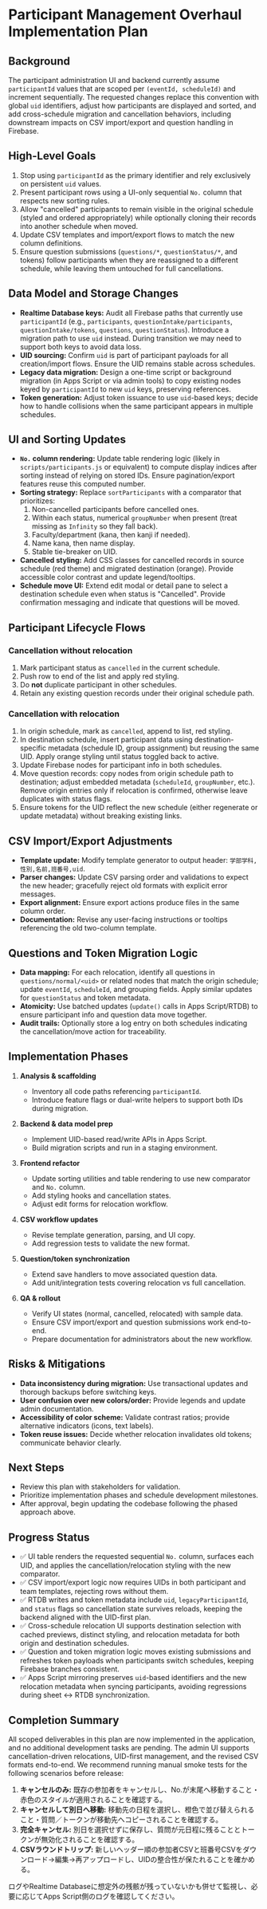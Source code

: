 # Participant Management Overhaul Implementation Plan

## Background
The participant administration UI and backend currently assume `participantId` values that are scoped per `(eventId, scheduleId)` and increment sequentially. The requested changes replace this convention with global `uid` identifiers, adjust how participants are displayed and sorted, and add cross-schedule migration and cancellation behaviors, including downstream impacts on CSV import/export and question handling in Firebase.

## High-Level Goals
1. Stop using `participantId` as the primary identifier and rely exclusively on persistent `uid` values.
2. Present participant rows using a UI-only sequential `No.` column that respects new sorting rules.
3. Allow "cancelled" participants to remain visible in the original schedule (styled and ordered appropriately) while optionally cloning their records into another schedule when moved.
4. Update CSV templates and import/export flows to match the new column definitions.
5. Ensure question submissions (`questions/*`, `questionStatus/*`, and tokens) follow participants when they are reassigned to a different schedule, while leaving them untouched for full cancellations.

## Data Model and Storage Changes
- **Realtime Database keys:** Audit all Firebase paths that currently use `participantId` (e.g., `participants`, `questionIntake/participants`, `questionIntake/tokens`, `questions`, `questionStatus`). Introduce a migration path to use `uid` instead. During transition we may need to support both keys to avoid data loss.
- **UID sourcing:** Confirm `uid` is part of participant payloads for all creation/import flows. Ensure the UID remains stable across schedules.
- **Legacy data migration:** Design a one-time script or background migration (in Apps Script or via admin tools) to copy existing nodes keyed by `participantId` to new `uid` keys, preserving references.
- **Token generation:** Adjust token issuance to use `uid`-based keys; decide how to handle collisions when the same participant appears in multiple schedules.

## UI and Sorting Updates
- **`No.` column rendering:** Update table rendering logic (likely in `scripts/participants.js` or equivalent) to compute display indices after sorting instead of relying on stored IDs. Ensure pagination/export features reuse this computed number.
- **Sorting strategy:** Replace `sortParticipants` with a comparator that prioritizes:
  1. Non-cancelled participants before cancelled ones.
  2. Within each status, numerical `groupNumber` when present (treat missing as `Infinity` so they fall back).
  3. Faculty/department (kana, then kanji if needed).
  4. Name kana, then name display.
  5. Stable tie-breaker on UID.
- **Cancelled styling:** Add CSS classes for cancelled records in source schedule (red theme) and migrated destination (orange). Provide accessible color contrast and update legend/tooltips.
- **Schedule move UI:** Extend edit modal or detail pane to select a destination schedule even when status is "Cancelled". Provide confirmation messaging and indicate that questions will be moved.

## Participant Lifecycle Flows
### Cancellation without relocation
1. Mark participant status as `cancelled` in the current schedule.
2. Push row to end of the list and apply red styling.
3. Do **not** duplicate participant in other schedules.
4. Retain any existing question records under their original schedule path.

### Cancellation with relocation
1. In origin schedule, mark as `cancelled`, append to list, red styling.
2. In destination schedule, insert participant data using destination-specific metadata (schedule ID, group assignment) but reusing the same UID. Apply orange styling until status toggled back to active.
3. Update Firebase nodes for participant info in both schedules.
4. Move question records: copy nodes from origin schedule path to destination; adjust embedded metadata (`scheduleId`, `groupNumber`, etc.). Remove origin entries only if relocation is confirmed, otherwise leave duplicates with status flags.
5. Ensure tokens for the UID reflect the new schedule (either regenerate or update metadata) without breaking existing links.

## CSV Import/Export Adjustments
- **Template update:** Modify template generator to output header: `学部学科,性別,名前,班番号,uid`.
- **Parser changes:** Update CSV parsing order and validations to expect the new header; gracefully reject old formats with explicit error messages.
- **Export alignment:** Ensure export actions produce files in the same column order.
- **Documentation:** Revise any user-facing instructions or tooltips referencing the old two-column template.

## Questions and Token Migration Logic
- **Data mapping:** For each relocation, identify all questions in `questions/normal/<uid>` or related nodes that match the origin schedule; update `eventId`, `scheduleId`, and grouping fields. Apply similar updates for `questionStatus` and token metadata.
- **Atomicity:** Use batched updates (`update()` calls in Apps Script/RTDB) to ensure participant info and question data move together.
- **Audit trails:** Optionally store a log entry on both schedules indicating the cancellation/move action for traceability.

## Implementation Phases
1. **Analysis & scaffolding**
   - Inventory all code paths referencing `participantId`.
   - Introduce feature flags or dual-write helpers to support both IDs during migration.

2. **Backend & data model prep**
   - Implement UID-based read/write APIs in Apps Script.
   - Build migration scripts and run in a staging environment.

3. **Frontend refactor**
   - Update sorting utilities and table rendering to use new comparator and `No.` column.
   - Add styling hooks and cancellation states.
   - Adjust edit forms for relocation workflow.

4. **CSV workflow updates**
   - Revise template generation, parsing, and UI copy.
   - Add regression tests to validate the new format.

5. **Question/token synchronization**
   - Extend save handlers to move associated question data.
   - Add unit/integration tests covering relocation vs full cancellation.

6. **QA & rollout**
   - Verify UI states (normal, cancelled, relocated) with sample data.
   - Ensure CSV import/export and question submissions work end-to-end.
   - Prepare documentation for administrators about the new workflow.

## Risks & Mitigations
- **Data inconsistency during migration:** Use transactional updates and thorough backups before switching keys.
- **User confusion over new colors/order:** Provide legends and update admin documentation.
- **Accessibility of color scheme:** Validate contrast ratios; provide alternative indicators (icons, text labels).
- **Token reuse issues:** Decide whether relocation invalidates old tokens; communicate behavior clearly.

## Next Steps
- Review this plan with stakeholders for validation.
- Prioritize implementation phases and schedule development milestones.
- After approval, begin updating the codebase following the phased approach above.

## Progress Status
- ✅ UI table renders the requested sequential `No.` column, surfaces each UID, and applies the cancellation/relocation styling with
  the new comparator.
- ✅ CSV import/export logic now requires UIDs in both participant and team templates, rejecting rows without them.
- ✅ RTDB writes and token metadata include `uid`, `legacyParticipantId`, and `status` flags so cancellation state survives reloads,
    keeping the backend aligned with the UID-first plan.
- ✅ Cross-schedule relocation UI supports destination selection with cached previews, distinct styling, and relocation metadata for
    both origin and destination schedules.
- ✅ Question and token migration logic moves existing submissions and refreshes token payloads when participants switch schedules,
    keeping Firebase branches consistent.
- ✅ Apps Script mirroring preserves `uid`-based identifiers and the new relocation metadata when syncing participants, avoiding
    regressions during sheet ↔︎ RTDB synchronization.

## Completion Summary

All scoped deliverables in this plan are now implemented in the application, and no additional development tasks are pending. The
admin UI supports cancellation-driven relocations, UID-first management, and the revised CSV formats end-to-end. We recommend
running manual smoke tests for the following scenarios before release:

1. **キャンセルのみ:** 既存の参加者をキャンセルし、No.が末尾へ移動すること・赤色のスタイルが適用されることを確認する。
2. **キャンセルして別日へ移動:** 移動先の日程を選択し、橙色で並び替えられること・質問／トークンが移動先へコピーされることを確認する。
3. **完全キャンセル:** 別日を選択せずに保存し、質問が元日程に残ることとトークンが無効化されることを確認する。
4. **CSVラウンドトリップ:** 新しいヘッダー順の参加者CSVと班番号CSVをダウンロード→編集→再アップロードし、UIDの整合性が保たれることを確かめる。

ログやRealtime Databaseに想定外の残骸が残っていないかも併せて監視し、必要に応じてApps Script側のログを確認してください。
